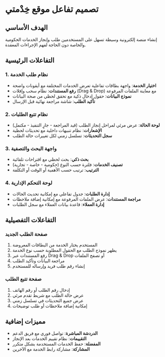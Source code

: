 # تصميم تفاعل موقع خِدْمتي

## الهدف الأساسي
إنشاء منصة إلكترونية وسيطة تسهل على المستخدمين طلب وإنجاز الخدمات الحكومية والخاصة دون الحاجة لفهم الإجراءات المعقدة.

## التفاعلات الرئيسية

### 1. نظام طلب الخدمة
- **اختيار الخدمة**: واجهة بطاقات تفاعلية تعرض الخدمات المختلفة مع أيقونات واضحة
- **رفع المستندات**: نظام سحب وإفلات (Drag & Drop) مع معاينة الملفات المرفوعة
- **نموذج البيانات**: حقول إدخال ذكية مع تحقق لحظي من صحة البيانات
- **تأكيد الطلب**: شاشة مراجعة نهائية قبل الإرسال

### 2. نظام تتبع الطلبات
- **لوحة الحالة**: عرض مرئي لمراحل إنجاز الطلب (قيد المراجعة - جارٍ التنفيذ - مكتمل)
- **الإشعارات**: نظام تنبيهات داخلية مع تحديثات لحظية
- **سجل التحديثات**: تسلسل زمني لكل تغييرات حالة الطلب

### 3. واجهة البحث والتصفية
- **بحث ذكي**: بحث لحظي مع اقتراحات تلقائية
- **تصنيف الخدمات**: فلترة حسب النوع (حكومية - خاصة - تجارية)
- **الترتيب**: ترتيب حسب الأهمية أو الوقت أو التكلفة

### 4. لوحة التحكم الإدارية
- **إدارة الطلبات**: جدول تفاعلي مع إمكانية تحديث الحالات
- **مراجعة المستندات**: عرض الملفات المرفوعة مع إمكانية إضافة ملاحظات
- **إدارة العملاء**: قاعدة بيانات العملاء مع سجل الطلبات

## التفاعلات التفصيلية

### صفحة الطلب الجديد
1. المستخدم يختار الخدمة من البطاقات المعروضة
2. يظهر نموذج الطلب مع الحقول المطلوبة حسب نوع الخدمة
3. رفع المستندات عبر Drag & Drop أو تصفح الملفات
4. مراجعة البيانات وتأكيد الطلب
5. إنشاء رقم طلب فريد وإرساله للمستخدم

### صفحة تتبع الطلب
1. إدخال رقم الطلب أو رقم الهاتف
2. عرض حالة الطلب مع شريط تقدم مرئي
3. عرض جميع التحديثات في تسلسل زمني
4. إمكانية إضافة ملاحظات أو طلب توضيحات

## مميزات إضافية
- **الدردشة المباشرة**: تواصل فوري مع فريق الدعم
- **التقييمات**: نظام تقييم الخدمات بعد الإنجاز
- **المفضلة**: حفظ الخدمات المستخدمة بشكل متكرر
- **المشاركة**: مشاركة رابط الخدمة مع الآخرين